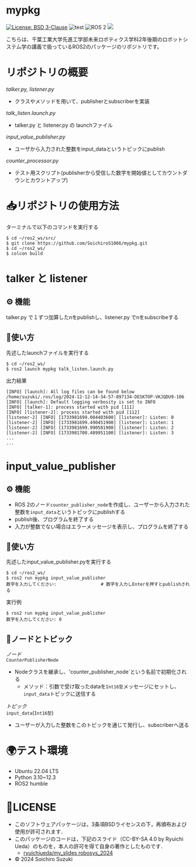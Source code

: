 # mypkg
[![License: BSD 3-Clause](https://img.shields.io/badge/License-BSD%203--Clause-blue.svg)](https://opensource.org/licenses/BSD-3-Clause)
![test](https://github.com/SoichiroS1066/mypkg/actions/workflows/test_input_value_publisher.yml/badge.svg)
<img src="https://img.shields.io/badge/ROS%202-00A1A7.svg?logo=ros&logoColor=white&style=for-the-badge" alt="ROS 2">
<img src="https://img.shields.io/badge/-Python-yellow.svg?logo=python&style=for-the-badge">


こちらは、千葉工業大学先進工学部未来ロボティクス学科2年後期のロボットシステム学の講義で扱っているROS2のパッケージのリポジトリです。

# リポジトリの概要
*talker.py, listener.py*
- クラスやメソッドを用いて、publisherとsubscriberを実装

*talk_listen.launch.py*
- talker.py と listener.py の launchファイル

*input_value_publisher.py*
- ユーザから入力された整数をinput_dataというトピックにpublish

*counter_processor.py*
- テスト用スクリプト(publisherから受信した数字を開始値としてカウントダウンとカウントアップ)

# 📥リポジトリの使用方法

ターミナルで以下のコマンドを実行する
```
$ cd ~/ros2_ws/src/
$ git clone https://github.com/SoichiroS1066/mypkg.git
$ cd ~/ros2_ws/
$ colcon build
```

# talker と listener

## ⚙️ 機能

talker.py で１ずつ加算したnをpublishし、listener.py でnをsubscribeする

## 📝使い方
先述したlaunchファイルを実行する
```
$ cd ~/ros2_ws/
$ ros2 launch mypkg talk_listen.launch.py
```  
出力結果
```
[INFO] [launch]: All log files can be found below /home/suzuki/.ros/log/2024-12-12-14-34-57-897134-DESKTOP-VKJQDU9-106
[INFO] [launch]: Default logging verbosity is set to INFO
[INFO] [talker-1]: process started with pid [111]
[INFO] [listener-2]: process started with pid [112]
[listener-2] [INFO] [1733981699.004403600] [listener]: Listen: 0
[listener-2] [INFO] [1733981699.490451900] [listener]: Listen: 1
[listener-2] [INFO] [1733981699.990581900] [listener]: Listen: 2
[listener-2] [INFO] [1733981700.489951100] [listener]: Listen: 3
...
...
```  

# input_value_publisher

## ⚙️ 機能
- ROS 2のノード`counter_publisher_node`を作成し、ユーザーから入力された整数を`input_data`というトピックにpublishする
- publish後、プログラムを終了する
- 入力が整数でない場合はエラーメッセージを表示し、プログラムを終了する

## 📝使い方
先述したinput_value_publisher.pyを実行する
```
$ cd ~/ros2_ws/
$ ros2 run mypkg input_value_publisher
数字を入力してください:                 # 数字を入力しEnterを押すとpublishされる
```   

実行例
```
$ ros2 run mypkg input_value_publisher
数字を入力してください: 0
```

## 💬ノードとトピック
*ノード*   
`CounterPublisherNode`   
- Nodeクラスを継承し、'counter_publisher_node`という名前で初期化される
   - メソッド：引数で受け取ったdataを`Int16型`メッセージにセットし、`input_data`トピックに送信する
    
*トピック*   
`input_data`(`Int16型`) 
- ユーザーが入力した整数をこのトピックを通じて発行し、subscriberへ送る


# 🌍テスト環境
- Ubuntu 22.04 LTS
- Python 3.10~12.3
- ROS2 humble

# 📄LICENSE

- このソフトウェアパッケージは，3条項BSDライセンスの下，再頒布および使用が許可されます．
- このパッケージのコードは，下記のスライド（CC-BY-SA 4.0 by Ryuichi Ueda）のものを，本人の許可を得て自身の著作としたものです．
    - [ryuichiueda/my_slides robosys_2024](https://github.com/ryuichiueda/my_slides/tree/master/robosys_2024)
- © 2024 Soichiro Suzuki
